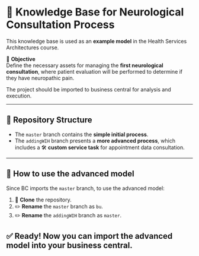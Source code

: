 # 🧠 Knowledge Base for Neurological Consultation Process

This knowledge base is used as an **example model** in the Health Services Architectures course.


📌 **Objective**  
Define the necessary assets for managing the **first neurological consultation**, where patient evaluation will be performed to determine if they have neuropathic pain.

The project should be imported to business central for analysis and execution.

---

## 🌿 Repository Structure

- The `master` branch contains the **simple initial process**.
- The `addingWIH` branch presents a **more advanced process**, which includes a 🛠️ **custom service task** for appointment data consultation.

---

## 🔄 How to use the advanced model

Since BC imports the `master` branch, to use the advanced model:

1. 🧬 **Clone** the repository.
2. ✏️ **Rename** the `master` branch as `bu`.
3. ✏️ **Rename** the `addingWIH` branch as `master`.

✅ Ready! Now you can import the advanced model into your business central.
---